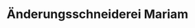 ---
title: "Änderungsschneiderei Mariam"
url: /bochum/aenderungsschneiderei-mariam/
shop: Schneiderei
---